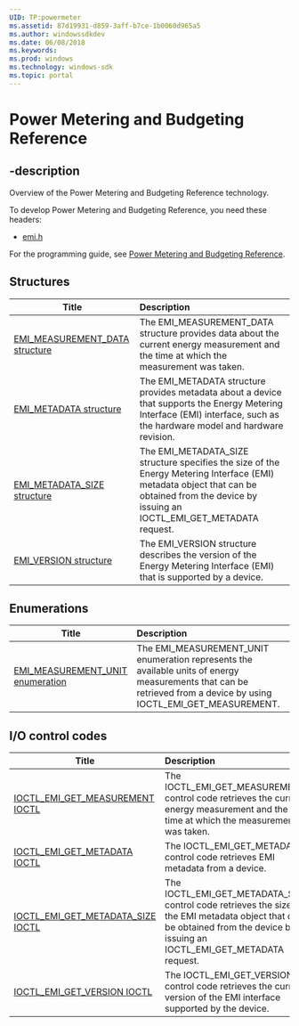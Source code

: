 ```yaml
---
UID: TP:powermeter
ms.assetid: 87d19931-d859-3aff-b7ce-1b0060d965a5
ms.author: windowssdkdev
ms.date: 06/08/2018
ms.keywords: 
ms.prod: windows
ms.technology: windows-sdk
ms.topic: portal
---
```


# Power Metering and Budgeting Reference

## -description

Overview of the Power Metering and Budgeting Reference technology.

To develop Power Metering and Budgeting Reference, you need these headers:

 * [emi.h](..\emi\index.md)

For the programming guide, see [Power Metering and Budgeting Reference](/windows/desktop/powermeter).

## Structures

| Title   | Description   |
| ---- |:---- |
| [EMI_MEASUREMENT_DATA structure](..\emi\ns-emi-emi_measurement_data.md) | The EMI_MEASUREMENT_DATA structure provides data about the current energy measurement and the time at which the measurement was taken. |
| [EMI_METADATA structure](..\emi\ns-emi-emi_metadata.md) | The EMI_METADATA structure provides metadata about a device that supports the Energy Metering Interface (EMI) interface, such as the hardware model and hardware revision. |
| [EMI_METADATA_SIZE structure](..\emi\ns-emi-emi_metadata_size.md) | The EMI_METADATA_SIZE structure specifies the size of the Energy Metering Interface (EMI) metadata object that can be obtained from the device by issuing an IOCTL_EMI_GET_METADATA request. |
| [EMI_VERSION structure](..\emi\ns-emi-emi_version.md) | The EMI_VERSION structure describes the version of the Energy Metering Interface (EMI) that is supported by a device. |

## Enumerations

| Title   | Description   |
| ---- |:---- |
| [EMI_MEASUREMENT_UNIT enumeration](..\emi\ne-emi-emi_measurement_unit.md) | The EMI_MEASUREMENT_UNIT enumeration represents the available units of energy measurements that can be retrieved from a device by using IOCTL_EMI_GET_MEASUREMENT. |

## I/O control codes

| Title   | Description   |
| ---- |:---- |
| [IOCTL_EMI_GET_MEASUREMENT IOCTL](..\emi\ni-emi-ioctl_emi_get_measurement.md) | The IOCTL_EMI_GET_MEASUREMENT control code retrieves the current energy measurement and the time at which the measurement was taken. |
| [IOCTL_EMI_GET_METADATA IOCTL](..\emi\ni-emi-ioctl_emi_get_metadata.md) | The IOCTL_EMI_GET_METADATA control code retrieves EMI metadata from a device. |
| [IOCTL_EMI_GET_METADATA_SIZE IOCTL](..\emi\ni-emi-ioctl_emi_get_metadata_size.md) | The IOCTL_EMI_GET_METADATA_SIZE control code retrieves the size of the EMI metadata object that can be obtained from the device by issuing an IOCTL_EMI_GET_METADATA request. |
| [IOCTL_EMI_GET_VERSION IOCTL](..\emi\ni-emi-ioctl_emi_get_version.md) | The IOCTL_EMI_GET_VERSION control code retrieves the current version of the EMI interface supported by the device. |
